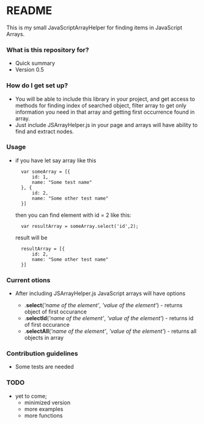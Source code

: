 # README #

This is my small JavaScriptArrayHelper for finding items in JavaScript Arrays.

### What is this repository for? ###

* Quick summary
* Version 0.5

### How do I get set up? ###

* You will be able to include this library in your project, and get access to methods for finding index of searched object, filter array to get only information you need in that array and getting first
occurrence found in array.
* Just include JSArrayHelper.js in your page and arrays will have ability to find and extract nodes.


### Usage ###

* if you have let say array like this

		var someArray = [{
			id: 1,
			name: "Some test name"
		}, {
			id: 2,
			name: "Some other test name"
		}]

	then you can find element with id = 2 like this:

		var resultArray = someArray.select('id',2);

	result will be

		resultArray = [{
			id: 2,
			name: "Some other test name"
		}]



### Current otions ###

* After including JSArrayHelper.js JavaScript arrays will have options
	
	* .**select**(*'name of the element'*, *'value of the element'*)  - returns object of first occurance
	* .**selectId**(*'name of the element'*, *'value of the element'*) - returns id of first occurance
	* .**selectAll**(*'name of the element'*, *'value of the element'*) - returns all objects in array


### Contribution guidelines ###

* Some tests are needed


### TODO ###

* yet to come;
	* minimized version
	* more examples
	* more functions
